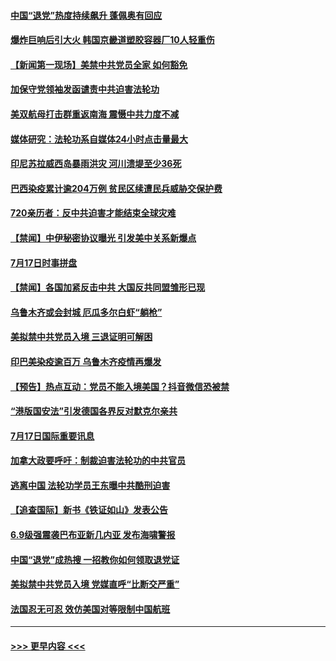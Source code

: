 #### [中国“退党”热度持续飙升 蓬佩奥有回应](../pages/prog202/a102896681.md?t=07181702) 
#### [爆炸巨响后引大火 韩国京畿道塑胶容器厂10人轻重伤](../pages/prog202/a102896640.md?t=07181702) 
#### [【新闻第一现场】美禁中共党员全家 如何豁免](../pages/prog202/a102896660.md?t=07181702) 
#### [加保守党领袖发函谴责中共迫害法轮功](../pages/prog202/a102896590.md?t=07181702) 
#### [美双航母打击群重返南海 震慑中共力度不减](../pages/prog202/a102896629.md?t=07181702) 
#### [媒体研究：法轮功系自媒体24小时点击量最大](../pages/prog202/a102896564.md?t=07181702) 
#### [印尼苏拉威西岛暴雨洪灾 河川溃堤至少36死](../pages/prog202/a102896569.md?t=07181702) 
#### [巴西染疫累计逾204万例 贫民区续遭民兵威胁交保护费](../pages/prog202/a102896527.md?t=07181702) 
#### [720亲历者：反中共迫害才能结束全球灾难](../pages/prog202/a102894012.md?t=07181702) 
#### [【禁闻】中伊秘密协议曝光 引发美中关系新爆点](../pages/prog202/a102896424.md?t=07181702) 
#### [7月17日时事拼盘](../pages/prog202/a102896324.md?t=07181702) 
#### [【禁闻】各国加紧反击中共 大国反共同盟雏形已现](../pages/prog202/a102896328.md?t=07181702) 
#### [乌鲁木齐或会封城 厄瓜多尔白虾“躺枪”](../pages/prog202/a102896317.md?t=07181702) 
#### [美拟禁中共党员入境 三退证明可解困](../pages/prog202/a102896139.md?t=07181702) 
#### [印巴美染疫逾百万 乌鲁木齐疫情再爆发](../pages/prog202/a102896122.md?t=07181702) 
#### [【预告】热点互动：党员不能入境美国？抖音微信恐被禁](../pages/prog202/a102896053.md?t=07181702) 
#### [“港版国安法”引发德国各界反对默克尔亲共](../pages/prog202/a102896061.md?t=07181702) 
#### [7月17日国际重要讯息](../pages/prog202/a102895936.md?t=07181702) 
#### [加拿大政要呼吁：制裁迫害法轮功的中共官员](../pages/prog202/a102895814.md?t=07181702) 
#### [逃离中国 法轮功学员王东曝中共酷刑迫害](../pages/prog202/a102895831.md?t=07181702) 
#### [【追查国际】新书《铁证如山》发表公告](../pages/prog202/a102895765.md?t=07181702) 
#### [6.9级强震袭巴布亚新几内亚 发布海啸警报](../pages/prog202/a102895775.md?t=07181702) 
#### [中国“退党”成热搜 一招教你如何领取退党证](../pages/prog202/a102895722.md?t=07181702) 
#### [美拟禁中共党员入境 党媒直呼“比断交严重”](../pages/prog202/a102895682.md?t=07181702) 
#### [法国忍无可忍 效仿美国对等限制中国航班](../pages/prog202/a102895550.md?t=07181702) 

----
#### [ >>> 更早内容 <<< ](../indexes/prog202-earlier.md)
